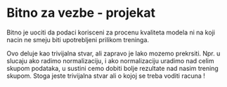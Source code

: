 # Bitno za vezbe - projekat

Bitno je uociti da podaci korisceni za procenu kvaliteta modela ni na koji nacin ne smeju biti upotrebljeni prilikom treninga.

Ovo deluje kao trivijalna stvar, ali zapravo je lako mozemo prekrsiti. 
Npr. u slucaju ako radimo normalizaciju, i ako normalizaciju uradimo nad celim skupom podataka, u sustini cemo dobiti bolje rezultate nad nasim trening skupom.
Stoga jeste trivijalna stvar ali o kojoj se treba voditi racuna !